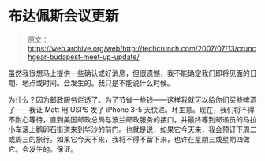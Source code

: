 # 布达佩斯会议更新

> 原文：<https://web.archive.org/web/http://techcrunch.com/2007/07/13/crunchgear-budapest-meet-up-update/>

虽然我很想马上提供一些确认或好消息，但很遗憾，我不能确定我们即将见面的日期、地点或时间。会发生的。我只是不能说什么时候。

为什么？因为邮政服务烂透了。为了节省一些钱——这样我就可以给你们买些啤酒了——我让 Matt 用 USPS 发了 iPhone 3-5 天快递。坏主意。现在，我们将不得不耐心等待，直到美国邮政总局与波兰邮政服务的接口，并最终等到邮递员的马拉小车滚上鹅卵石街道来到华沙的前门。也就是说，如果它今天来，我会预订下周二或周三的旅行。如果它今天不来，我将不得不留下来，也许在星期三或星期四做它。会发生的。保证。